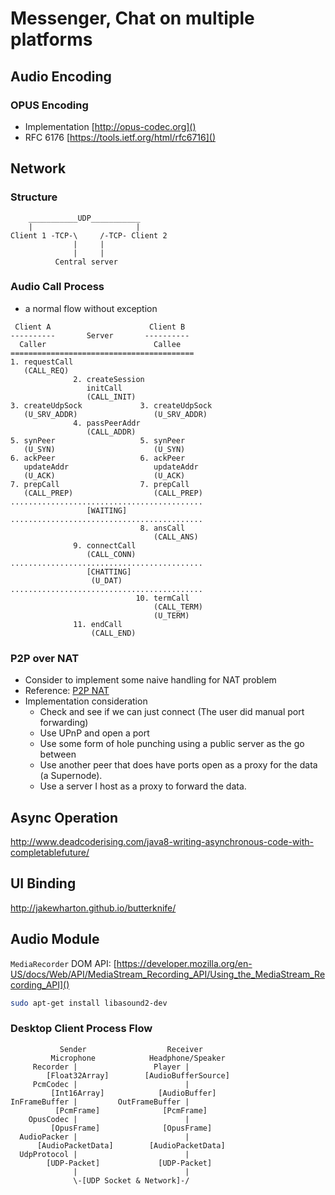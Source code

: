 # Messenger, Chat on multiple platforms

## Audio Encoding

### OPUS Encoding
* Implementation [http://opus-codec.org]()
* RFC 6176 [https://tools.ietf.org/html/rfc6716]()

## Network

### Structure
```
    ___________UDP___________
    |                       |
Client 1 -TCP-\     /-TCP- Client 2
              |     |
              |     |
          Central server
```

### Audio Call Process
* a normal flow without exception
```
 Client A                      Client B
----------       Server       ----------
  Caller                        Callee
=========================================
1. requestCall
   (CALL_REQ)
              2. createSession
                 initCall
                 (CALL_INIT)
3. createUdpSock             3. createUdpSock
   (U_SRV_ADDR)                 (U_SRV_ADDR)
              4. passPeerAddr
                 (CALL_ADDR)
5. synPeer                   5. synPeer
   (U_SYN)                      (U_SYN)
6. ackPeer                   6. ackPeer
   updateAddr                   updateAddr
   (U_ACK)                      (U_ACK)
7. prepCall                  7. prepCall
   (CALL_PREP)                  (CALL_PREP)
...........................................
                 [WAITING]
...........................................
                             8. ansCall
                                (CALL_ANS)
              9. connectCall
                 (CALL_CONN)
...........................................
                 [CHATTING]
                  (U_DAT)
...........................................
                            10. termCall
                                (CALL_TERM)
                                (U_TERM)
              11. endCall
                  (CALL_END)
```

### P2P over NAT
* Consider to implement some naive handling for NAT problem
* Reference: [P2P NAT](http://www.brynosaurus.com/pub/net/p2pnat/)
* Implementation consideration
  * Check and see if we can just connect (The user did manual port forwarding)
  * Use UPnP and open a port
  * Use some form of hole punching using a public server as the go between
  * Use another peer that does have ports open as a proxy for the data (a Supernode).
  * Use a server I host as a proxy to forward the data.

## Async Operation
http://www.deadcoderising.com/java8-writing-asynchronous-code-with-completablefuture/

## UI Binding 
http://jakewharton.github.io/butterknife/

## Audio Module
`MediaRecorder` DOM API:
[https://developer.mozilla.org/en-US/docs/Web/API/MediaStream_Recording_API/Using_the_MediaStream_Recording_API]()

```bash
sudo apt-get install libasound2-dev
```

### Desktop Client Process Flow
```
           Sender                  Receiver
         Microphone            Headphone/Speaker
     Recorder |                 Player |
        [Float32Array]        [AudioBufferSource]
     PcmCodec |                        |
         [Int16Array]            [AudioBuffer]
InFrameBuffer |         OutFrameBuffer |
          [PcmFrame]              [PcmFrame]
    OpusCodec |                        |
         [OpusFrame]              [OpusFrame]
  AudioPacker |                        |
      [AudioPacketData]        [AudioPacketData] 
  UdpProtocol |                        |
        [UDP-Packet]             [UDP-Packet]
              |                        |
              \-[UDP Socket & Network]-/
```